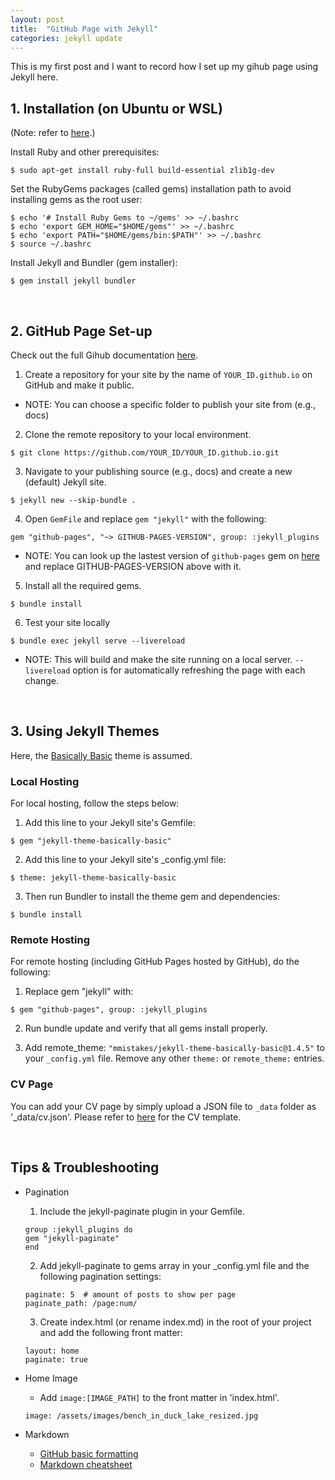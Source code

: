 ```yaml
---
layout: post
title:  "GitHub Page with Jekyll"
categories: jekyll update
---
```

This is my first post and I want to record how I set up my gihub page using Jekyll here.

## 1. Installation (on Ubuntu or WSL)
(Note: refer to [here][jekyll-install].)

Install Ruby and other prerequisites:
```shell
$ sudo apt-get install ruby-full build-essential zlib1g-dev
```

Set the RubyGems packages (called gems) installation path to avoid installing gems as the root user:
```shell
$ echo '# Install Ruby Gems to ~/gems' >> ~/.bashrc
$ echo 'export GEM_HOME="$HOME/gems"' >> ~/.bashrc
$ echo 'export PATH="$HOME/gems/bin:$PATH"' >> ~/.bashrc
$ source ~/.bashrc
```

Install Jekyll and Bundler (gem installer):
```shell
$ gem install jekyll bundler
```
&nbsp;

## 2. GitHub Page Set-up
Check out the full Gihub documentation [here][github-page].
1. Create a repository for your site by the name of `YOUR_ID.github.io` on GitHub and make it public.
  * NOTE: You can choose a specific folder to publish your site from (e.g., docs)  

2. Clone the remote repository to your local environment.
```shell
$ git clone https://github.com/YOUR_ID/YOUR_ID.github.io.git
```

3. Navigate to your publishing source (e.g., docs) and create a new (default) Jekyll site.
```shell
$ jekyll new --skip-bundle .
```

4. Open `GemFile` and replace `gem "jekyll"` with the following:
```shell
gem "github-pages", "~> GITHUB-PAGES-VERSION", group: :jekyll_plugins
```
  * NOTE: You can look up the lastest version of `github-pages` gem on [here](https://pages.github.com/versions/) and replace GITHUB-PAGES-VERSION above with it.

5. Install all the required gems.
```shell
$ bundle install
```

6. Test your site locally
```shell
$ bundle exec jekyll serve --livereload
```
  * NOTE: This will build and make the site running on a local server. `--livereload` option is for automatically refreshing the page with each change.

&nbsp;

## 3. Using Jekyll Themes
Here, the [Basically Basic](https://github.com/mmistakes/jekyll-theme-basically-basic) theme is assumed.  

### Local Hosting
For local hosting, follow the steps below:  
1. Add this line to your Jekyll site's Gemfile:
```shell
$ gem "jekyll-theme-basically-basic"
```
2. Add this line to your Jekyll site's _config.yml file:
```shell
$ theme: jekyll-theme-basically-basic
```
3. Then run Bundler to install the theme gem and dependencies:
```shell
$ bundle install
```

### Remote Hosting
For remote hosting (including GitHub Pages hosted by GitHub), do the following:
1. Replace gem "jekyll" with:
```shell
$ gem "github-pages", group: :jekyll_plugins
```
2. Run bundle update and verify that all gems install properly.

3. Add remote_theme: `"mmistakes/jekyll-theme-basically-basic@1.4.5"` to your `_config.yml` file. Remove any other `theme:` or `remote_theme:` entries.

### CV Page
You can add your CV page by simply upload a JSON file to `_data` folder as '_data/cv.json'. Please refer to [here](https://jsonresume.org/schema/ "JSON-based file standard") for the CV template.

&nbsp;

## Tips & Troubleshooting
* Pagination
  1. Include the jekyll-paginate plugin in your Gemfile.
  ```shell
  group :jekyll_plugins do
  gem "jekyll-paginate"
  end
  ```
  2. Add jekyll-paginate to gems array in your _config.yml file and the following pagination settings:
  ```shell
  paginate: 5  # amount of posts to show per page
  paginate_path: /page:num/
  ```
  3. Create index.html (or rename index.md) in the root of your project and add the following front matter:
  ```shell
  layout: home
  paginate: true
  ```

* Home Image
  * Add `image:[IMAGE_PATH]` to the front matter in 'index.html'.
  ```shell
  image: /assets/images/bench_in_duck_lake_resized.jpg
  ```

* Markdown
  * [GitHub basic formatting](https://docs.github.com/en/get-started/writing-on-github/getting-started-with-writing-and-formatting-on-github/basic-writing-and-formatting-syntax)
  * [Markdown cheatsheet](https://github.com/adam-p/markdown-here/wiki/Markdown-Cheatsheet)

[gitHub-page]: https://docs.github.com/en/pages
[jekyll-install]: https://jekyllrb.com/docs/installation/ubuntu/